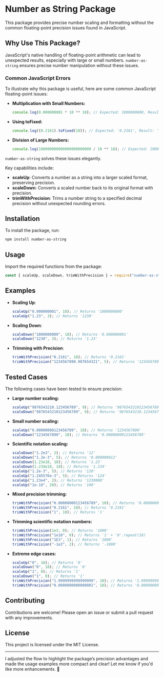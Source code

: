 # Number as String Package

This package provides precise number scaling and formatting without the common floating-point precision issues found in JavaScript.

## Why Use This Package?

JavaScript's native handling of floating-point arithmetic can lead to unexpected results, especially with large or small numbers. `number-as-string` ensures precise number manipulation without these issues.

### Common JavaScript Errors

To illustrate why this package is useful, here are some common JavaScript floating-point issues:

- **Multiplication with Small Numbers:**

  ```javascript
  console.log(0.000000001 * 10 ** 18); // Expected: 1000000000, Result: 1000000000.0000001
  ```

- **Using toFixed:**

  ```javascript
  console.log((0.2161).toFixed(18)); // Expected: '0.2161', Result: '0.216099999999999987'
  ```

- **Division of Large Numbers:**

  ```javascript
  console.log(100000000000000000000000 / 10 ** 18); // Expected: 100000, Result: 99999.99999999999
  ```

`number-as-string` solves these issues elegantly.

Key capabilities include:

- **scaleUp**: Converts a number as a string into a larger scaled format, preserving precision.
- **scaleDown**: Converts a scaled number back to its original format with precision.
- **trimWithPrecision**: Trims a number string to a specified decimal precision without unexpected rounding errors.

## Installation

To install the package, run:

```bash
npm install number-as-string
```

## Usage

Import the required functions from the package:

```javascript
const { scaleUp, scaleDown, trimWithPrecision } = require("number-as-string");
```

## Examples

- **Scaling Up**:

  ```javascript
  scaleUp("0.000000001", 18); // Returns '1000000000'
  scaleUp("1.23", 3); // Returns '1230'
  ```

- **Scaling Down**:

  ```javascript
  scaleDown("1000000000", 18); // Returns '0.000000001'
  scaleDown("1230", 3); // Returns '1.23'
  ```

- **Trimming with Precision**:

  ```javascript
  trimWithPrecision("0.2161", 18); // Returns '0.2161'
  trimWithPrecision("1234567890.987654321", 5); // Returns '1234567890.98765'
  ```

## Tested Cases

The following cases have been tested to ensure precision:

- **Large number scaling:**

  ```javascript
  scaleUp("9876543210.123456789", 9); // Returns '9876543210123456789'
  scaleDown("9876543210123456789", 9); // Returns '9876543210.123456789'
  ```

- **Small number scaling:**

  ```javascript
  scaleUp("0.00000000123456789", 18); // Returns '1234567890'
  scaleDown("1234567890", 18); // Returns '0.00000000123456789'
  ```

- **Scientific notation scaling:**

  ```javascript
  scaleDown("1.2e3", 2); // Returns '12'
  scaleDown("1.2e-3", 5); // Returns '0.000000012'
  scaleDown(1.23e18, 18); // Returns '1.23'
  scaleDown(1.234e18, 18); // Returns '1.234'
  scaleUp("1.2e-3", 5); // Returns '120'
  scaleUp("1.245576e-3", 5); // Returns '124'
  scaleUp("1.23e4", 2); // Returns '1230000'
  scaleUp("1e-18", 20); // Returns '100'
  ```

- **Mixed precision trimming:**

  ```javascript
  trimWithPrecision("0.00000000123456789", 10); // Returns '0.0000000012'
  trimWithPrecision("0.2161", 18); // Returns '0.2161'
  trimWithPrecision("1", 18); // Returns '1'
  ```

- **Trimming scientific notation numbers:**

  ```javascript
  trimWithPrecision(1e3, 0); // Returns '1000'
  trimWithPrecision("1e18", 0); // Returns '1' + '0'.repeat(18)
  trimWithPrecision("1E3", 1); // Returns '1000'
  trimWithPrecision("-1e3", 2); // Returns '-1000'
  ```

- **Extreme edge cases:**

  ```javascript
  scaleUp("0", 18); // Returns '0'
  scaleDown("0", 18); // Returns '0'
  scaleUp("1", 0); // Returns '1'
  scaleDown("1", 0); // Returns '1'
  trimWithPrecision("1.9999999999999999", 18); // Returns '1.9999999999999999'
  trimWithPrecision("0.0000000000000001", 18); // Returns '0.0000000000000001'
  ```

## Contributing

Contributions are welcome! Please open an issue or submit a pull request with any improvements.

## License

This project is licensed under the MIT License.

---

I adjusted the flow to highlight the package’s precision advantages and made the usage examples more compact and clear! Let me know if you'd like more enhancements. 🚀
